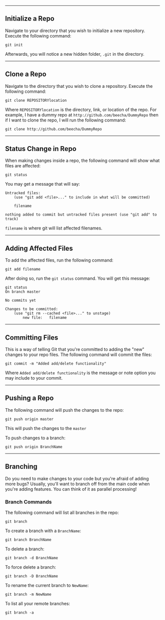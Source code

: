 ---
## Initialize a Repo
Navigate to your directory that you wish to initialize a new repository. Execute the following command:

    git init

Afterwards, you will notice a new hidden folder, `.git` in the directory.

----
## Clone a Repo
Navigate to the directory that you wish to clone a repository. Execute the following command:

    git clone REPOSITORYlocation

Where `REPOSITORYlocation` is the directory, link, or location of the repo. For example, I have a dummy repo at `http://github.com/beecha/DummyRepo` then if I want to clone the repo, I will run the following command:

    git clone http://github.com/beecha/DummyRepo

----
## Status Change in Repo
When making changes inside a repo, the following command will show what files are affected:

    git status

You may get a message that will say:

    Untracked files:
        (use "git add <file>..." to include in what will be committed)

        filename

    nothing added to commit but untracked files present (use "git add" to track)

`filename` is where git will list affected filenames.

----
## Adding Affected Files
To add the affected files, run the following command:

    git add filename

After doing so, run the `git status` command. You will get this message:

    git status
    On branch master

    No commits yet

    Changes to be committed:
        (use "git rm --cached <file>..." to unstage)
            new file:   filename
    
----
## Committing Files
This is a way of telling Git that you're committed to adding the "new" changes to your repo files. The following command will commit the files:

    git commit -m "Added add/delete functionality"

Where `Added add/delete functionality` is the message or note option you may include to your commit.

----
## Pushing a Repo
The following command will push the changes to the repo:

    git push origin master

This will push the changes to the `master`

To push changes to a branch:

    git push origin BranchName

----
## Branching
Do you need to make changes to your code but you're afraid of adding more bugs? Usually, you'll want to branch off from the main code when you're adding features. You can think of it as parallel processing!

### Branch Commands
The following command will list all branches in the repo:

    git branch

To create a branch with a `BranchName`:

    git branch BranchName

To delete a branch:

    git branch -d BranchName

To force delete a branch:

    git branch -D BranchName

To rename the current branch to `NewName`:

    git branch -m NewName

To list all your remote branches:

    git branch -a

